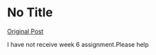 # No Title

[Original Post](https://discourse.onlinedegree.iitm.ac.in/t/167878/1)

<p>I have not receive week 6 assignment.Please help</p>